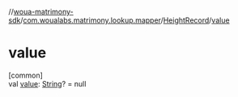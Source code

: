 //[woua-matrimony-sdk](../../../index.md)/[com.woualabs.matrimony.lookup.mapper](../index.md)/[HeightRecord](index.md)/[value](value.md)

# value

[common]\
val [value](value.md): [String](https://kotlinlang.org/api/latest/jvm/stdlib/kotlin/-string/index.html)? = null
